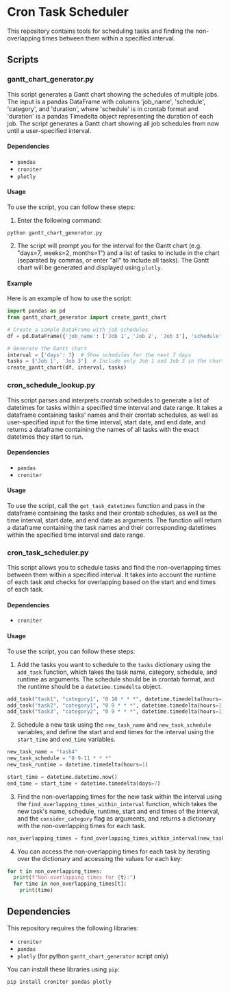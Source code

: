 # Cron Task Scheduler

This repository contains tools for scheduling tasks and finding the non-overlapping times between them within a specified interval.

## Scripts

### gantt_chart_generator.py

This script generates a Gantt chart showing the schedules of multiple jobs. The input is a pandas DataFrame with columns 'job_name', 'schedule', 'category', and 'duration', where 'schedule' is in crontab format and 'duration' is a pandas Timedelta object representing the duration of each job. The script generates a Gantt chart showing all job schedules from now until a user-specified interval.

#### Dependencies

- `pandas`
- `croniter`
- `plotly`

#### Usage

To use the script, you can follow these steps:

1. Enter the following command:
```
python gantt_chart_generator.py
```

2. The script will prompt you for the interval for the Gantt chart (e.g. "days=7, weeks=2, months=1") and a list of tasks to include in the chart (separated by commas, or enter "all" to include all tasks). The Gantt chart will be generated and displayed using `plotly`.

#### Example

Here is an example of how to use the script:
```python
import pandas as pd
from gantt_chart_generator import create_gantt_chart

# Create a sample DataFrame with job schedules
df = pd.DataFrame({'job_name': ['Job 1', 'Job 2', 'Job 3'], 'schedule': ['0 0 * * *', '0 0 * * 1', '0 0 * * 2'], 'category': ['category1', 'category1', 'category2'],'duration': [pd.Timedelta(minutes=60), pd.Timedelta(minutes=30), pd.Timedelta(minutes=45)]})

# Generate the Gantt chart
interval = {'days': 7}  # Show schedules for the next 7 days
tasks = ['Job 1', 'Job 3']  # Include only Job 1 and Job 3 in the chart
create_gantt_chart(df, interval, tasks)
```

### cron_schedule_lookup.py

This script parses and interprets crontab schedules to generate a list of datetimes for tasks within a specified time interval and date range. It takes a dataframe containing tasks' names and their crontab schedules, as well as user-specified input for the time interval, start date, and end date, and returns a dataframe containing the names of all tasks with the exact datetimes they start to run.

#### Dependencies

- `pandas`
- `croniter`

#### Usage

To use the script, call the `get_task_datetimes` function and pass in the dataframe containing the tasks and their crontab schedules, as well as the time interval, start date, and end date as arguments. The function will return a dataframe containing the task names and their corresponding datetimes within the specified time interval and date range.

### cron_task_scheduler.py

This script allows you to schedule tasks and find the non-overlapping times between them within a specified interval. It takes into account the runtime of each task and checks for overlapping based on the start and end times of each task.

#### Dependencies

- `croniter`

#### Usage

To use the script, you can follow these steps:

1. Add the tasks you want to schedule to the `tasks` dictionary using the `add_task` function, which takes the task name, category, schedule, and runtime as arguments. The schedule should be in crontab format, and the runtime should be a `datetime.timedelta` object.
```python
add_task("task1", "category1", "0 10 * * *", datetime.timedelta(hours=1))
add_task("task2", "category1", "0 9 * * *", datetime.timedelta(hours=1))
add_task("task3", "category2", "0 9 * * *", datetime.timedelta(hours=1))
```

2. Schedule a new task using the `new_task_name` and `new_task_schedule` variables, and define the start and end times for the interval using the `start_time` and `end_time` variables.
```python
new_task_name = "task4"
new_task_schedule = "0 9-11 * * *"
new_task_runtime = datetime.timedelta(hours=1)

start_time = datetime.datetime.now()
end_time = start_time + datetime.timedelta(days=7)
```

3. Find the non-overlapping times for the new task within the interval using the `find_overlapping_times_within_interval` function, which takes the new task's name, schedule, runtime, start and end times of the interval, and the `consider_category` flag as arguments, and returns a dictionary with the non-overlapping times for each task.
```python
non_overlapping_times = find_overlapping_times_within_interval(new_task_name, new_task_schedule, new_task_runtime, start_time, end_time)
```

4. You can access the non-overlapping times for each task by iterating over the dictionary and accessing the values for each key:
```python
for t in non_overlapping_times:
  print(f"Non-overlapping times for {t}:")
  for time in non_overlapping_times[t]:
    print(time)
```

## Dependencies

This repository requires the following libraries:
- `croniter`
- `pandas`
- `plotly` (for python `gantt_chart_generator` script only)

You can install these libraries using `pip`:
```
pip install croniter pandas plotly
```